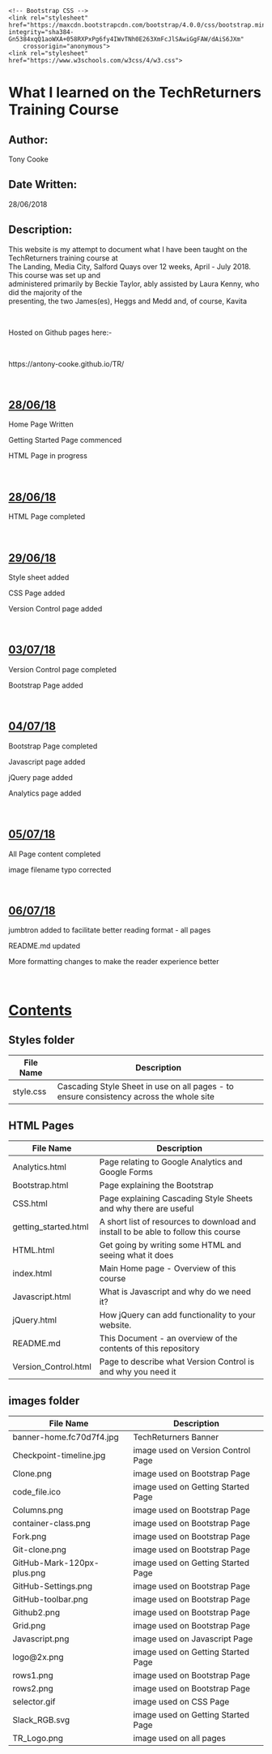 <!DOCTYPE html>
<html>

<head>
    <!-- Required meta tags -->
    <meta charset="utf-8">
    <meta name="viewport" content="width=device-width, initial-scale=1">

    <!-- Bootstrap CSS -->
    <link rel="stylesheet" href="https://maxcdn.bootstrapcdn.com/bootstrap/4.0.0/css/bootstrap.min.css" integrity="sha384-Gn5384xqQ1aoWXA+058RXPxPg6fy4IWvTNh0E263XmFcJlSAwiGgFAW/dAiS6JXm"
        crossorigin="anonymous">
    <link rel="stylesheet" href="https://www.w3schools.com/w3css/4/w3.css">

</head>

<body>
    <div class='container'>
        <!-- # TR repository contents -->
        <h1>What I learned on the TechReturners Training Course</h1>
        <h2>Author:</h2>
        <p>Tony Cooke</p>
        <h2>Date Written:</h2>
        <p>28/06/2018</p>
        <h2>Description:</h2>
        <p>This website is my attempt to document what I have been taught on the TechReturners training course at
            <br>The Landing, Media City, Salford Quays over 12 weeks, April - July 2018. This course was set up and
            <br>administered primarily by Beckie Taylor, ably assisted by Laura Kenny, who did the majority of the
            <br>presenting, the two James(es), Heggs and Medd and, of course, Kavita</p>
        <br>
        <p>Hosted on Github pages here:-</p>
        <br>
        <p>https://antony-cooke.github.io/TR/</p>
        <br>
        <h2>
            <b>
                <u>28/06/18</u>
            </b>
        </h2>
        <p>Home Page Written</p>
        <p>Getting Started Page commenced</p>
        <p>HTML Page in progress</p>
        <br>
        <h2>
            <b>
                <u>28/06/18</u>
            </b>
        </h2>
        <p>HTML Page completed</p>
        <br>
        <h2>
            <b>
                <u>29/06/18</u>
            </b>
        </h2>
        <p>Style sheet added</p>
        <p>CSS Page added</p>
        <p>Version Control page added</p>
        <br>
        <h2>
            <b>
                <u>03/07/18</u>
            </b>
        </h2>
        <p>Version Control page completed</p>
        <p>Bootstrap Page added</p>
        <br>
        <h2>
            <b>
                <u>04/07/18</u>
            </b>
        </h2>
        <p>Bootstrap Page completed</p>
        <p>Javascript page added</p>
        <p>jQuery page added</p>
        <p>Analytics page added</p>
        <br>
        <h2>
            <b>
                <u>05/07/18</u>
            </b>
        </h2>
        <p>All Page content completed</p>
        <p>image filename typo corrected</p>
        <br>
        <h2>
            <b>
                <u>06/07/18</u>
            </b>
        </h2>
        <p>jumbtron added to facilitate better reading format - all pages</p>
        <p>README.md updated</p>
        <p>More formatting changes to make the reader experience better</p>
        <br>
        <h1>
            <b>
                <u>Contents</u>
            </b>
        </h1>
        <h2>Styles folder</h2>
        <table class="table table-bordered">
            <thead>
                <tr>
                    <th>File Name</th>
                    <th>Description</th>
                </tr>
            </thead>
            <tbody>
                <tr>
                    <td>style.css</td>
                    <td>Cascading Style Sheet in use on all pages - to ensure consistency across the whole site</td>
                </tr>
            </tbody>
        </table>
        <h2>HTML Pages</h2>
        <table class="table table-bordered">
            <thead>
                <tr>
                    <th>File Name</th>
                    <th>Description</th>
                </tr>
            </thead>
            <tbody>
                <tr>
                    <td>Analytics.html</td>
                    <td>Page relating to Google Analytics and Google Forms</td>
                </tr>
                <tr>
                    <td>Bootstrap.html</td>
                    <td>Page explaining the Bootstrap</td>
                </tr>
                <tr>
                    <td>CSS.html</td>
                    <td>Page explaining Cascading Style Sheets and why there are useful</td>
                </tr>
                <tr>
                    <td>getting_started.html</td>
                    <td>A short list of resources to download and install to be able to follow this course</td>
                </tr>
                <tr>
                    <td>HTML.html</td>
                    <td>Get going by writing some HTML and seeing what it does</td>
                </tr>
                <tr>
                    <td>index.html</td>
                    <td>Main Home page - Overview of this course</td>
                </tr>
                <tr>
                    <td>Javascript.html</td>
                    <td>What is Javascript and why do we need it?</td>
                </tr>
                <tr>
                    <td>jQuery.html</td>
                    <td>How jQuery can add functionality to your website.</td>
                </tr>
                <tr>
                    <td>README.md</td>
                    <td>This Document - an overview of the contents of this repository</td>
                </tr>
                <tr>
                    <td>Version_Control.html</td>
                    <td>Page to describe what Version Control is and why you need it</td>
                </tr>
            </tbody>
        </table>
        <h2>images folder</h2>
        <table class="table table-bordered">
            <thead>
                <tr>
                    <th>File Name</th>
                    <th>Description</th>
                </tr>
            </thead>
            <tbody>
                <tr>
                    <td>banner-home.fc70d7f4.jpg</td>
                    <td>TechReturners Banner</td>
                </tr>
                <tr>
                    <td>Checkpoint-timeline.jpg</td>
                    <td>image used on Version Control Page</td>
                </tr>
                <tr>
                    <td>Clone.png</td>
                    <td>image used on Bootstrap Page</td>
                </tr>
                <tr>
                    <td>code_file.ico</td>
                    <td>image used on Getting Started Page</td>
                </tr>
                <tr>
                    <td>Columns.png</td>
                    <td>image used on Bootstrap Page</td>
                </tr>
                <tr>
                    <td>container-class.png</td>
                    <td>image used on Bootstrap Page</td>
                </tr>
                <tr>
                    <td>Fork.png</td>
                    <td>image used on Bootstrap Page</td>
                </tr>
                <tr>
                    <td>Git-clone.png</td>
                    <td>image used on Bootstrap Page</td>
                </tr>
                <tr>
                    <td>GitHub-Mark-120px-plus.png</td>
                    <td>image used on Getting Started Page</td>
                </tr>
                <tr>
                    <td>GitHub-Settings.png</td>
                    <td>image used on Bootstrap Page</td>
                </tr>
                <tr>
                    <td>GitHub-toolbar.png</td>
                    <td>image used on Bootstrap Page</td>
                </tr>
                <tr>
                    <td>Github2.png</td>
                    <td>image used on Bootstrap Page</td>
                </tr>
                <tr>
                    <td>Grid.png</td>
                    <td>image used on Bootstrap Page</td>
                </tr>
                <tr>
                    <td>Javascript.png</td>
                    <td>image used on Javascript Page</td>
                </tr>
                <tr>
                    <td>logo@2x.png</td>
                    <td>image used on Getting Started Page</td>
                </tr>
                <tr>
                    <td>rows1.png</td>
                    <td>image used on Bootstrap Page</td>
                </tr>
                <tr>
                    <td>rows2.png</td>
                    <td>image used on Bootstrap Page</td>
                </tr>
                <tr>
                    <td>selector.gif</td>
                    <td>image used on CSS Page</td>
                </tr>
                <tr>
                    <td>Slack_RGB.svg</td>
                    <td>image used on Getting Started Page</td>
                </tr>
                <tr>
                    <td>TR_Logo.png</td>
                    <td>image used on all pages</td>
                </tr>
            </tbody>
        </table>
    </div>
</body>

</html>